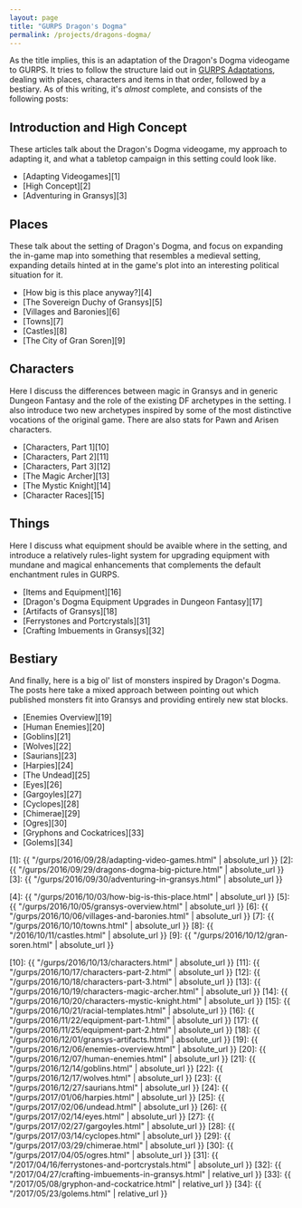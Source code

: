 ```yaml
---
layout: page
title: "GURPS Dragon's Dogma"
permalink: /projects/dragons-dogma/
---
```


As the title implies, this is an adaptation of the Dragon's Dogma videogame to
GURPS. It tries to follow the structure laid out in [GURPS Adaptations][0],
dealing with places, characters and items in that order, followed by a
bestiary. As of this writing, it's _almost_ complete, and consists of the
following posts:

## Introduction and High Concept

These articles talk about the Dragon's Dogma videogame, my approach to adapting
it, and what a tabletop campaign in this setting could look like.

- [Adapting Videogames][1]
- [High Concept][2]
- [Adventuring in Gransys][3]

## Places

These talk about the setting of Dragon's Dogma, and focus on expanding the
in-game map into something that resembles a medieval setting, expanding details
hinted at in the game's plot into an interesting political situation for it.

- [How big is this place anyway?][4]
- [The Sovereign Duchy of Gransys][5]
- [Villages and Baronies][6]
- [Towns][7]
- [Castles][8]
- [The City of Gran Soren][9]

## Characters

Here I discuss the differences between magic in Gransys and in generic Dungeon
Fantasy and the role of the existing DF archetypes in the setting. I also
introduce two new archetypes inspired by some of the most distinctive vocations
of the original game. There are also stats for Pawn and Arisen characters.

- [Characters, Part 1][10]
- [Characters, Part 2][11]
- [Characters, Part 3][12]
- [The Magic Archer][13]
- [The Mystic Knight][14]
- [Character Races][15]

## Things

Here I discuss what equipment should be avaible where in the setting, and
introduce a relatively rules-light system for upgrading equipment with mundane
and magical enhancements that complements the default enchantment rules in
GURPS.

- [Items and Equipment][16]
- [Dragon's Dogma Equipment Upgrades in Dungeon Fantasy][17]
- [Artifacts of Gransys][18]
- [Ferrystones and Portcrystals][31]
- [Crafting Imbuements in Gransys][32]

## Bestiary

And finally, here is a big ol' list of monsters inspired by Dragon's Dogma. The
posts here take a mixed approach between pointing out which published monsters
fit into Gransys and providing entirely new stat blocks.

- [Enemies Overview][19]
- [Human Enemies][20]
- [Goblins][21]
- [Wolves][22]
- [Saurians][23]
- [Harpies][24]
- [The Undead][25]
- [Eyes][26]
- [Gargoyles][27]
- [Cyclopes][28]
- [Chimerae][29]
- [Ogres][30]
- [Gryphons and Cockatrices][33]
- [Golems][34]

[0]: http://www.warehouse23.com/products/gurps-adaptations
[1]: {{ "/gurps/2016/09/28/adapting-video-games.html" | absolute_url }}
[2]: {{ "/gurps/2016/09/29/dragons-dogma-big-picture.html" | absolute_url }}
[3]: {{ "/gurps/2016/09/30/adventuring-in-gransys.html" | absolute_url }}

[4]: {{ "/gurps/2016/10/03/how-big-is-this-place.html" | absolute_url }}
[5]: {{ "/gurps/2016/10/05/gransys-overview.html" | absolute_url }}
[6]: {{ "/gurps/2016/10/06/villages-and-baronies.html" | absolute_url }}
[7]: {{ "/gurps/2016/10/10/towns.html" | absolute_url }}
[8]: {{ "/2016/10/11/castles.html" | absolute_url }}
[9]: {{ "/gurps/2016/10/12/gran-soren.html" | absolute_url }}

[10]: {{ "/gurps/2016/10/13/characters.html" | absolute_url }}
[11]: {{ "/gurps/2016/10/17/characters-part-2.html" | absolute_url }}
[12]: {{ "/gurps/2016/10/18/characters-part-3.html" | absolute_url }}
[13]: {{ "/gurps/2016/10/19/characters-magic-archer.html" | absolute_url }}
[14]: {{ "/gurps/2016/10/20/characters-mystic-knight.html" | absolute_url }}
[15]: {{ "/gurps/2016/10/21/racial-templates.html" | absolute_url }}
[16]: {{ "/gurps/2016/11/22/equipment-part-1.html" | absolute_url }}
[17]: {{ "/gurps/2016/11/25/equipment-part-2.html" | absolute_url }}
[18]: {{ "/gurps/2016/12/01/gransys-artifacts.html" | absolute_url }}
[19]: {{ "/gurps/2016/12/06/enemies-overview.html" | absolute_url }}
[20]: {{ "/gurps/2016/12/07/human-enemies.html" | absolute_url }}
[21]: {{ "/gurps/2016/12/14/goblins.html" | absolute_url }}
[22]: {{ "/gurps/2016/12/17/wolves.html" | absolute_url }}
[23]: {{ "/gurps/2016/12/27/saurians.html" | absolute_url }}
[24]: {{ "/gurps/2017/01/06/harpies.html" | absolute_url }}
[25]: {{ "/gurps/2017/02/06/undead.html" | absolute_url }}
[26]: {{ "/gurps/2017/02/14/eyes.html" | absolute_url }}
[27]: {{ "/gurps/2017/02/27/gargoyles.html" | absolute_url }}
[28]: {{ "/gurps/2017/03/14/cyclopes.html" | absolute_url }}
[29]: {{ "/gurps/2017/03/29/chimerae.html" | absolute_url }}
[30]: {{ "/gurps/2017/04/05/ogres.html" | absolute_url }}
[31]: {{ "/2017/04/16/ferrystones-and-portcrystals.html" | absolute_url }}
[32]: {{ "/2017/04/27/crafting-imbuements-in-gransys.html" | relative_url }}
[33]: {{ "/2017/05/08/gryphon-and-cockatrice.html" | relative_url }}
[34]: {{ "/2017/05/23/golems.html" | relative_url }}
